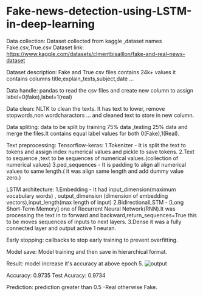 # Fake-news-detection-using-LSTM-in-deep-learning
Data collection:
Dataset collected from kaggle ,dataset names Fake.csv,True.csv 
Dataset link: https://www.kaggle.com/datasets/clmentbisaillon/fake-and-real-news-dataset

Dataset description:
Fake and True csv files contains 24k+ values it contains columns title,explain_texts,subject,date ...

Data handle:
pandas to read the csv files and create new column to assign label=0(fake),label=1(real)

Data clean:
NLTK to clean the texts. It has text to lower, remove stopwords,non wordcharactors ... and cleaned text to store in new column.

Data spliting:
data to be split by training 75% data ,testing 25% data and merge the files.It contains equal label values for both 0(Fake),1(Real).

Text preprocessing:
Tensorflow-keras:
1.Tokenizer - It is split the text to tokens and assign index numerical values and pickle to save tokens.
2.Text to sequence ,text to be sequences of numerical values.(collection of numerical values)
3.ped_sequences - It is padding to align all numerical values to same length.( it was align same length and add dummy value
zero.) 

LSTM architecture:
1.Embedding - It had input_dimension(maximum vocabulary words) , output_dimension (dimension of embedding vectors),input_length(max length of input)
2.BidirectionalLSTM - [Long Short-Term Memory] one of Recurrent Neural Network(RNN).It was processing the text in to  forward and backward,return_sequences=True this to be moves sequences of inputs to next layers.
3.Dense it was a fully connected layer and output active 1 neuran.

Early stopping:
callbacks to stop early training to prevent overfitting.

Model save:
Model training and then save in hierarchical format.

Result:
model increase it's accuracy at above epoch 5.
![output](https://github.com/user-attachments/assets/1891ac6f-2aef-48d0-a82d-6582751970e7)

Accuracy: 0.9735
Test Acuracy: 0.9734

Prediction:
prediction greater than 0.5 -Real
otherwise Fake.


 




